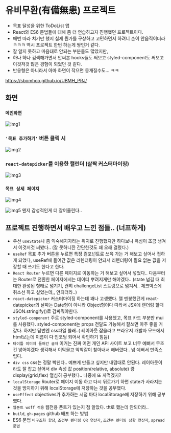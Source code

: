 # 유비무환(有備無患) 프로젝트
- 목표 달성을 위한 ToDoList 앱
- React와 ES6 문법들에 대해 좀 더 연습하고자 진행했던 프로젝트이다.
- 매번 따라 치기만 했지 실제 뭔가를 구상하고 고민하면서 하려니 손이 안움직이더라 ㅋㅋㅋ 역시 프로젝트 한번 하는게 짱인거 같다.
- 잘 알지 못하고 마음대로 안되는 부분들도 많았지만,
- 하나 하나 검색해가면서 안써본 hooks들도 써보고 styled-component도 써보고 이것저것 많은 경험이 되었던 것 같다.
- 반응형은 아니라서 아마 화면이 작으면 뭉개질수도... ㅋㅋ

https://sbomhoo.github.io/UBMH_PRJ/

## 화면
### `메인화면`
![img1](https://user-images.githubusercontent.com/30708283/206904332-a6cc70e4-49b1-4beb-abc4-918caccb7ad6.png)

### `'목표 추가하기'` 버튼 클릭 시
![img2](https://user-images.githubusercontent.com/30708283/206904337-6526f72d-ed15-4619-b42f-396156aadf3f.png)

### `react-datepicker`를 이용한 캘린더 (살짝 커스터마이징)
![img3](https://user-images.githubusercontent.com/30708283/206904346-70f1bb40-386e-4d28-acce-3d61c13ef1a5.png)

### `목표 상세 페이지`
![img4](https://user-images.githubusercontent.com/30708283/206904350-d6b35182-08d7-4d5a-893b-07ad518b01b8.png)

![img5](https://user-images.githubusercontent.com/30708283/206904351-d7ce5ead-a3a6-4696-a2b9-7ee627264113.png)
왠지 감성적인게 더 잘어울린다..

## 프로젝트 진행하면서 배우고 느낀 점들.. (너프하게)
- 우선 `useState`나 좀 익숙해지자라는 취지로 진행했지만 하다보니 욕심이 조금 생겨서 이것저것 써봤다.. (잘 못하니깐 간단한것도 꽤 오래 걸렸다.)
- `useRef` 목표 추가 버튼을 누르면 특정 컴포넌트로 쓰윽 가는 거 해보고 싶어서 접하게 되었다, useRef에 들어간 값은 리렌더링이 안되서 리렌더링이 필요 없는 값을 저장할 때 쓰기도 한다고 한다.
- `React Router` 누르면 다른 페이지로 이동하는 거 해보고 싶어서 넣었다.. 다음부터는 Router로 전환한 페이지에서는 데이터 뿌려지게만 해야겠다.. (state 넘길 때 최대한 완성된 형태로 넘기기, 괜히 challengeList 스트링으로 넘겨서.. 체크박스에 취소선 하고 싶었는데,, 안되더라..) 
- `react-datepicker` 커스터마이징 하는데 꽤나 고생했다. 젤 멘붕했던게 react-datepicker의 날짜는 Date형이 아니라 Object형이다 따라서 JSX에 렌더링 할때 JSON.stringify()로 감싸줘야한다.
- `styled-component` 주로 styled-component를 사용했고, 목표 카드 부분만 mui를 사용했다. styled-component는 props 전달도 가능해서 잘쓰면 아주 좋을 거 같다. 하지만 담번엔 css파일 쓸래..( 레이아웃 잡을라고 브라우저 개발자 모드에서 html보는데 이름이 다 인코딩 되어서 확인하기 힘듬)
- `타이틀 이미지 들어간 글자` 이거는 진짜 어떤 개인 API 사이트 보고 너무 예뻐서 무조건 넣어야겠다 생각해서 이악물고 악착같이 찾아내서 해버렸다.. 넘 예뻐서 만족스럽다.
- `div css` css는 정말 빡친다.. 예쁘게 만들고 싶지만 내맘대로 안된다. 레이아웃이라도 잘 잡고 싶어서 div 속성 값 position(relative, absolute) 랑 display(grid,flex) 열심히 공부했다.. 나중에 또 까먹겠지?
- `localStorage` Router로 페이지 이동 하고 다시 뒤로가기 하면 state가 사라지는 것을 방지하기 위해 localStorage에 저장하는 것을 공부했다. 
- `useEffect` objectives가 추가하는 시점 마다 localStorage에 저장하기 위해 공부했다.
- `웹폰트 woff 적용` 웹전용 폰트가 있는지 첨 알았다. tft로 했는데 안되더라..
- `build`, `gh-pages` github 배포 하는 방법
- ES6 문법 `비구조화 할당`, `조건부 렌더링 OR 연산자`, `조건부 렌더링 삼항 연산자`, `spread 문법`
